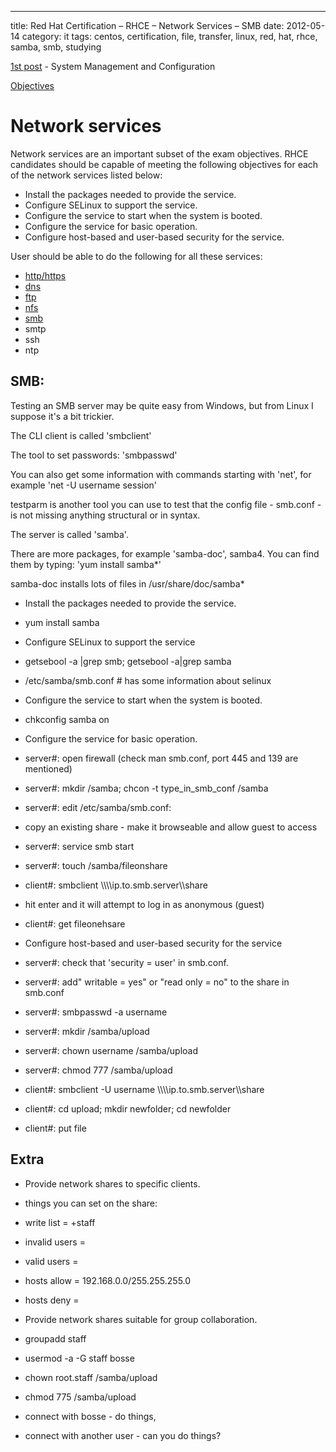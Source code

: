 ---
title: Red Hat Certification – RHCE – Network Services – SMB
date: 2012-05-14
category: it
tags: centos, certification, file, transfer, linux, red, hat, rhce, samba, smb, studying

[1st post](http://www.guldmyr.com/red-hat-certification-rhce-system-configuration-and-management-2/ "1st post") \- System Management and Configuration

[Objectives](https://www.redhat.com/training/courses/ex300/examobjective "on redhat.com")

# Network services

Network services are an important subset of the exam objectives. RHCE candidates should be capable of meeting the following objectives for each of the network services listed below:

- Install the packages needed to provide the service.
- Configure SELinux to support the service.
- Configure the service to start when the system is booted.
- Configure the service for basic operation.
- Configure host-based and user-based security for the service.

User should be able to do the following for all these services:

- [http/https](http://guldmyr.com/red-hat-certification-rhce-network-services-httpd)
- [dns](http://guldmyr.com/red-hat-certification-rhce-network-services-dns)
- [ftp](http://www.guldmyr.com/red-hat-certification-rhce-network-services-ftp)
- [nfs](http://www.guldmyr.com/red-hat-certification-rhce-network-services-nfs/)
- [smb](http://www.guldmyr.com/red-hat-certification-rhce-network-services-smb/)
- smtp
- ssh
- ntp

## SMB:

Testing an SMB server may be quite easy from Windows, but from Linux I suppose it's a bit trickier.

The CLI client is called 'smbclient'

The tool to set passwords: 'smbpasswd'

You can also get some information with commands starting with 'net', for example 'net -U username session'

testparm is another tool you can use to test that the config file - smb.conf - is not missing anything structural or in syntax.

The server is called 'samba'.

There are more packages, for example 'samba-doc', samba4. You can find them by typing: 'yum install samba\*'

samba-doc installs lots of files in /usr/share/doc/samba\*

- Install the packages needed to provide the service.

- yum install samba

- Configure SELinux to support the service

- getsebool -a |grep smb; getsebool -a|grep samba
- /etc/samba/smb.conf # has some information about selinux

- Configure the service to start when the system is booted.

- chkconfig samba on

- Configure the service for basic operation.

- server#: open firewall (check man smb.conf, port 445 and 139 are mentioned)
- server#: mkdir /samba; chcon -t type\_in\_smb\_conf /samba
- server#: edit /etc/samba/smb.conf:

- copy an existing share - make it browseable and allow guest to access

- server#: service smb start
- server#: touch /samba/fileonshare
- client#: smbclient \\\\\\\\ip.to.smb.server\\\\share

- hit enter and it will attempt to log in as anonymous (guest)

- client#: get fileonehsare

- Configure host-based and user-based security for the service

- server#: check that 'security = user' in smb.conf.
- server#: add" writable = yes" or "read only = no" to the share in smb.conf
- server#: smbpasswd -a username
- server#: mkdir /samba/upload
- server#: chown username /samba/upload
- server#: chmod 777 /samba/upload
- client#: smbclient -U username \\\\\\\\ip.to.smb.server\\\\share
- client#: cd upload; mkdir newfolder; cd newfolder
- client#: put file

## Extra

- Provide network shares to specific clients.

- things you can set on the share:

- write list = +staff
- invalid users =
- valid users =
- hosts allow = 192.168.0.0/255.255.255.0
- hosts deny =

- Provide network shares suitable for group collaboration.

- groupadd staff
- usermod -a -G staff bosse
- chown root.staff /samba/upload
- chmod 775 /samba/upload
- connect with bosse - do things,
- connect with another user - can you do things?

